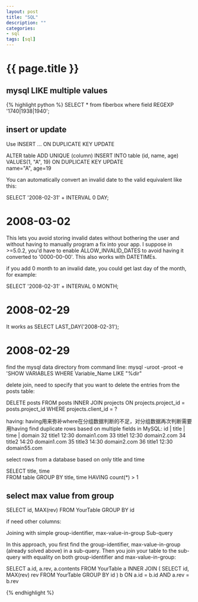 ```yaml
---
layout: post
title: "SQL"
description: ""
categories:    
- sql
tags: [sql]
---
```

{{ page.title }}
================

## mysql LIKE multiple values 
{% highlight python %}
SELECT * from fiberbox where field REGEXP '1740|1938|1940';

## insert or update
Use INSERT ... ON DUPLICATE KEY UPDATE

ALTER table ADD UNIQUE (column)
INSERT INTO table (id, name, age) VALUES(1, "A", 19) ON DUPLICATE KEY UPDATE    
name="A", age=19

You can automatically convert an invalid date to the valid equivalent like this:

SELECT '2008-02-31' + INTERVAL 0 DAY;
# 2008-03-02

This lets you avoid storing invalid dates without bothering the user and without having to manually program a fix into your app. I suppose in >=5.0.2, you'd have to enable ALLOW_INVALID_DATES to avoid having it converted to '0000-00-00'. This also works with DATETIMEs.

if you add 0 month to an invalid date, you could get last day of the month, for example:   

SELECT '2008-02-31' + INTERVAL 0 MONTH;
# 2008-02-29

It works as
SELECT LAST_DAY('2008-02-31');
# 2008-02-29

find the mysql data directory from command line:
mysql -uroot -proot -e 'SHOW VARIABLES WHERE Variable_Name LIKE "%dir"

delete join, need to specify that you want to delete the entries from the posts table:

DELETE posts
FROM posts
INNER JOIN projects ON projects.project_id = posts.project_id
WHERE projects.client_id = ?

having:
having用来弥补where在分组数据判断的不足，对分组数据再次判断需要用having
find duplicate rows based on multiple fields in MySQL:
id | title   | time  | domain
32   title1    12:30   domain1.com
33   title1    12:30   domain2.com
34   title2    14:20   domain1.com
35   title3    14:30   domain2.com
36   title1    12:30   domain55.com

select rows from a database based on only title and time

SELECT title, time  
  FROM table
GROUP BY title, time
  HAVING count(*) > 1

## select max value from group

SELECT id, MAX(rev)
FROM YourTable
GROUP BY id

if need other columns:

Joining with simple group-identifier, max-value-in-group Sub-query

In this approach, you first find the group-identifier, max-value-in-group (already solved above) in a sub-query. Then you join your table to the sub-query with equality on both group-identifier and max-value-in-group:

SELECT a.id, a.rev, a.contents
FROM YourTable a
INNER JOIN (
    SELECT id, MAX(rev) rev
    FROM YourTable
    GROUP BY id
) b ON a.id = b.id AND a.rev = b.rev


{% endhighlight %}
